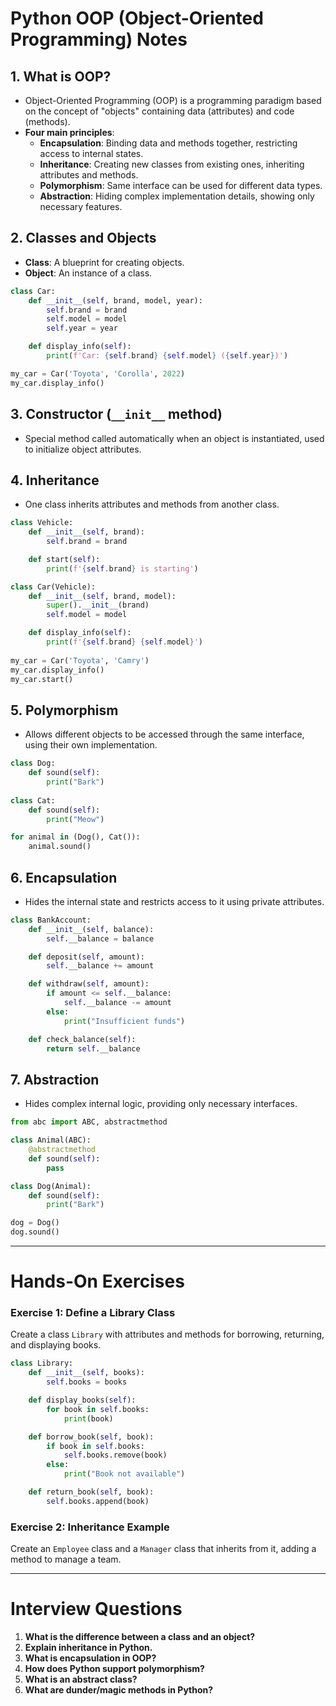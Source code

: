 
# Python OOP (Object-Oriented Programming) Notes

## 1. What is OOP?
- Object-Oriented Programming (OOP) is a programming paradigm based on the concept of "objects" containing data (attributes) and code (methods).
- **Four main principles**:
  - **Encapsulation**: Binding data and methods together, restricting access to internal states.
  - **Inheritance**: Creating new classes from existing ones, inheriting attributes and methods.
  - **Polymorphism**: Same interface can be used for different data types.
  - **Abstraction**: Hiding complex implementation details, showing only necessary features.

## 2. Classes and Objects
- **Class**: A blueprint for creating objects.
- **Object**: An instance of a class.

```python
class Car:
    def __init__(self, brand, model, year):
        self.brand = brand
        self.model = model
        self.year = year

    def display_info(self):
        print(f'Car: {self.brand} {self.model} ({self.year})')

my_car = Car('Toyota', 'Corolla', 2022)
my_car.display_info()
```

## 3. Constructor (`__init__` method)
- Special method called automatically when an object is instantiated, used to initialize object attributes.

## 4. Inheritance
- One class inherits attributes and methods from another class.

```python
class Vehicle:
    def __init__(self, brand):
        self.brand = brand

    def start(self):
        print(f'{self.brand} is starting')

class Car(Vehicle):
    def __init__(self, brand, model):
        super().__init__(brand)
        self.model = model

    def display_info(self):
        print(f'{self.brand} {self.model}')
        
my_car = Car('Toyota', 'Camry')
my_car.display_info()
my_car.start()
```

## 5. Polymorphism
- Allows different objects to be accessed through the same interface, using their own implementation.

```python
class Dog:
    def sound(self):
        print("Bark")
        
class Cat:
    def sound(self):
        print("Meow")

for animal in (Dog(), Cat()):
    animal.sound()
```

## 6. Encapsulation
- Hides the internal state and restricts access to it using private attributes.

```python
class BankAccount:
    def __init__(self, balance):
        self.__balance = balance

    def deposit(self, amount):
        self.__balance += amount

    def withdraw(self, amount):
        if amount <= self.__balance:
            self.__balance -= amount
        else:
            print("Insufficient funds")

    def check_balance(self):
        return self.__balance
```

## 7. Abstraction
- Hides complex internal logic, providing only necessary interfaces.

```python
from abc import ABC, abstractmethod

class Animal(ABC):
    @abstractmethod
    def sound(self):
        pass

class Dog(Animal):
    def sound(self):
        print("Bark")

dog = Dog()
dog.sound()
```

---

# Hands-On Exercises

### Exercise 1: Define a Library Class
Create a class `Library` with attributes and methods for borrowing, returning, and displaying books.

```python
class Library:
    def __init__(self, books):
        self.books = books

    def display_books(self):
        for book in self.books:
            print(book)

    def borrow_book(self, book):
        if book in self.books:
            self.books.remove(book)
        else:
            print("Book not available")

    def return_book(self, book):
        self.books.append(book)
```

### Exercise 2: Inheritance Example
Create an `Employee` class and a `Manager` class that inherits from it, adding a method to manage a team.

---

# Interview Questions

1. **What is the difference between a class and an object?**
2. **Explain inheritance in Python.**
3. **What is encapsulation in OOP?**
4. **How does Python support polymorphism?**
5. **What is an abstract class?**
6. **What are dunder/magic methods in Python?**
